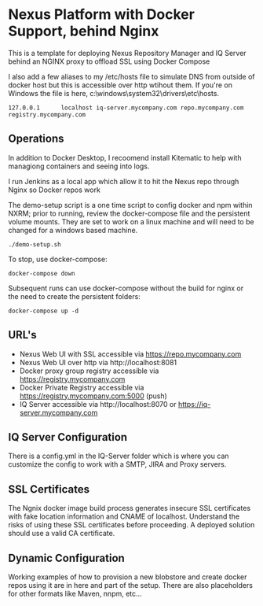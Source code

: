 # Nexus Platform with Docker Support, behind Nginx

This is a template for deploying Nexus Repository Manager and IQ Server behind an NGINX proxy to offload SSL using Docker Compose

I also add a few aliases to my /etc/hosts file to simulate DNS from outside of docker host but this is accessible over http wtihout them. If you're on Windows the file is here, c:\windows\system32\drivers\etc\hosts.

```
127.0.0.1      localhost iq-server.mycompany.com repo.mycompany.com registry.mycompany.com
```

## Operations

In addition to Docker Desktop, I recoomend install Kitematic to help with managiong containers and seeing into logs.

I run Jenkins as a local app which allow it to hit the Nexus repo through Nginx so Docker repos work

The demo-setup script is a one time script to config docker and npm within NXRM; prior to running, review the docker-compose file and the persistent volume mounts. They are set to work on a linux machine and will need to be changed for a windows based machine.
```
./demo-setup.sh
```

To stop, use docker-compose:

```
docker-compose down
```

Subsequent runs can use docker-compose without the build for nginx or the need to create the persistent folders:

```
docker-compose up -d
```

## URL's

- Nexus Web UI with SSL accessible via https://repo.mycompany.com
- Nexus Web UI over http via http://localhost:8081
- Docker proxy group registry accessible via https://registry.mycompany.com
- Docker Private Registry accessible via https://registry.mycompany.com:5000  (push)
- IQ Server accessible via http://localhost:8070 or https://iq-server.mycompany.com

## IQ Server Configuration

There is a config.yml in the IQ-Server folder which is where you can customize the config to work with a SMTP, JIRA and Proxy servers.

## SSL Certificates

The Ngnix docker image build process generates insecure SSL certificates with fake location information and CNAME of localhost. Understand the risks of using these SSL certificates before proceeding. A deployed solution should use a valid CA certificate.


## Dynamic Configuration

Working examples of how to provision a new blobstore and create docker repos using it are in here and part of the setup. There are also placeholders for other formats like Maven, nnpm, etc...
